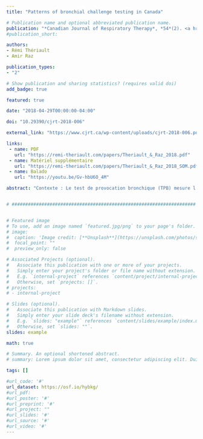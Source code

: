 ```yaml
---
title: "Patterns of bronchial challenge testing in Canada"

# Publication name and optional abbreviated publication name.
publication: "*Canadian Journal of Respiratory Therapy*, *54*(2). <a href='https://doi.org/10.29390/cjrt-2018-006' target='_blank' rel='noopener noreferrer'>doi.org/10.29390/cjrt-2018-006</a>"
#publication_short: 

authors: 
- Rémi Thériault
- Amir Raz

publication_types:
- "2"

# Show publication and sharing statistics? (requires valid doi)
add_badge: true

featured: true

date: "2018-04-29T00:00:00-04:00"

doi: "10.29390/cjrt-2018-006"

external_link: "https://www.cjrt.ca/wp-content/uploads/cjrt-2018-006.pdf"

links: 
 - name: PDF
   url: "https://remi-theriault.com/papers/Theriault_&_Raz_2018.pdf"
 - name: Matériel supplémentaire
   url: "https://remi-theriault.com/papers/Theriault_&_Raz_2018_SOM.pdf"
 - name: Balado
   url: "https://youtu.be/Gv-hbU6O_4M"

abstract: "Contexte : Le test de provocation bronchique (TPB) mesure l'hyperréactivité des voies respiratoires; les lignes directrices sur l'asthme recommandent d'utiliser le TPB lorsque les symptômes se manifestent malgré une spirométrie normale. Une mauvaise application de ces lignes directrices entraîne souvent un diagnostic erroné de l'asthme. Pourtant, les statistiques concernant le TPB restent largement obscures. Le présent article aborde cette lacune et explore comment diverses variables de santé peuvent élucider le respect des lignes directrices sur l'asthme et les modèles de TPB dans les provinces canadiennes. Méthodes : À l'aide de la Loi sur l'accès à l'information, des réclamations financières médicales pour le TPB (ou des procédures équivalentes) ont été demandées à chacune des provinces et territoires canadiens. Sur la base des informations disponibles (provenant uniquement des provinces), les corrélations entre la fréquence des demandes de remboursement de TPB et les données démographiques médicales (par exemple, la prévalence des pneumologues, les dépenses de santé) sont rapportées. Résultats : En tenant compte de la population ou des personnes asthmatiques, les médecins du Québec réclament quatre fois plus de TPB par année que ceux des autres provinces; les médecins de l'Alberta près de huit fois moins. Le nombre de pneumologues par habitant et le TPB par habitant étaient modérément corrélés, r(132) = 0,582, p < 0,001, [IC à 95 % 0,421, 0,716]. L'exclusion des « valeurs aberrantes » (c.-à-d. la Colombie-Britannique, l'Alberta et la Saskatchewan) a considérablement renforcé cette corrélation, r(87) = 0,930, p < 0,001, [IC à 95 % 0,883, 0,958]. Discussion : Ces résultats démontrent que les provinces varient dans leur utilisation du TPB. Ce résultat semble provenir, du moins en partie, de différences dans la prévalence des pneumologues. Fait intéressant, la région géographique semble exercer une forte influence; dans la corrélation entre le nombre de tests et le nombre de pneumologues, les médecins des provinces de l'Ouest (c.-à-d. l'Alberta, la Saskatchewan et la Colombie-Britannique) ont administré moins de tests que leurs collègues de l'Est. Compte tenu de l'association entre une application inadéquate du TPB et un diagnostic erroné de l'asthme, les médecins devraient accorder une attention particulière aux lignes directrices canadiennes lorsqu'ils envisagent un diagnostic d'asthme."


# ####################################################################


# Featured image
# To use, add an image named `featured.jpg/png` to your page's folder. 
# image:
#  caption: 'Image credit: [**Unsplash**](https://unsplash.com/photos/s9CC2SKySJM)'
#  focal_point: ""
#  preview_only: false

# Associated Projects (optional).
#   Associate this publication with one or more of your projects.
#   Simply enter your project's folder or file name without extension.
#   E.g. `internal-project` references `content/project/internal-project/index.md`.
#   Otherwise, set `projects: []`.
# projects:
# - internal-project

# Slides (optional).
#   Associate this publication with Markdown slides.
#   Simply enter your slide deck's filename without extension.
#   E.g. `slides: "example"` references `content/slides/example/index.md`.
#   Otherwise, set `slides: ""`.
slides: example

math: true

# Summary. An optional shortened abstract.
# summary: Lorem ipsum dolor sit amet, consectetur adipiscing elit. Duis posuere tellus ac convallis placerat. Proin tincidunt magna sed ex sollicitudin condimentum.

tags: []

#url_code: '#'
url_dataset: https://osf.io/hybkg/
#url_pdf: 
#url_poster: '#'
#url_preprint: '#'
#url_project: ""
#url_slides: '#'
#url_source: '#'
#url_video: '#'
---
```


